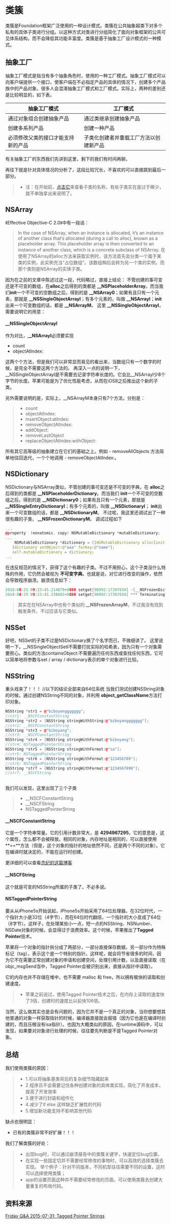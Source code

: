 
# 类簇

类簇是Foundation框架广泛使用的一种设计模式。类簇在公共抽象超类下对多个私有的具体子类进行分组。以这种方式对类进行分组简化了面向对象框架的公共可见体系结构，而不会降低其功能丰富度。类簇是基于抽象工厂设计模式的一种模式。


## 抽象工厂
抽象工厂模式是指当有多个抽象角色时，使用的一种工厂模式。抽象工厂模式可以向客户端提供一个接口，使客户端在不必指定产品的具体的情况下，创建多个产品族中的产品对象。很多人会混淆抽象工厂模式和工厂模式。实际上，两种的差别还是比较明显的，如下表。

| 抽象工厂模式 | 工厂模式 |
| --- | --- |
| 通过对象组合创建抽象产品 | 通过类继承创建抽象产品 |
| 创建多系列产品 | 创建一种产品 |
| 必须修改父类的接口才能支持新的产品 | 子类化创建者并重载工厂方法以创建新产品 |

有关抽象工厂的东西我们先讲到这里，剩下的我们有时间再聊。


再往下就是针对具体情况的分析了，这段比较冗长，不喜欢的可以直接跳到最后一部分。

> * 注：在开始前，[点击它](https://gist.github.com/Catfish-Man/bc4a9987d4d7219043afdf8ee536beb2)来查看子类的名称，有些子类实在是过于稀少，就不单独拿出来说明了。

## NSArray
《Effective Objective-C 2.0》中有一段话：

> In the case of NSArray, when an instance is allocated, it’s an instance of another class that’s allocated (during a call to alloc), known as a placeholder array. This placeholder array is then converted to an instance of another class, which is a concrete subclass of NSArray.
在使用了NSArray的alloc方法来获取实例时，该方法首先会分类一个属于某类的实例，此实例充当“占位数组”。该数组稍后会转为另一个类的实例，而那个类则是NSArray的实体子类。


因为在之前的文章中陈述过这一段，代码略过，直接上结论：
不管创建的事可变还是不可变的数组，在**alloc**之后得到的类都是 **__NSPlaceholderArray**。而当我们**init**一个不可变的空数组之后，得到的是 **__NSArray0**；如果有且只有一个元素，那就是 **__NSSingleObjectArrayI**；有多个元素的，叫做 **__NSArrayI**；**init**出来一个可变数组的话，都是 **__NSArrayM**。
这里 **__NSSingleObjectArrayI**，需要说明它的用意：

#### __NSSingleObjectArrayI

作为对比，**__NSArrayI**必须要实现
*  count
*  objectAtIndex:

这两个个方法，但是我们可以非常显而易见的看出来，当数组只有一个数字的时候，是完全不需要这两个方法的。
再深入一点的说明一下，__NSSingleObjectArrayI是不需要去记录字符串长度的。它会比__NSArrayI少8个字节的长度。苹果可能是为了优化性能考虑，从而在iOS8之后推出这个新的子类。

另外需要说明的是，实际上，__NSArrayM本身只有7个方法，分别是：
> *  count
> *  objectAtIndex:
> *  insertObject:atIndex:
> *  removeObjectAtIndex:
> *  addObject:
> *  removeLastObject
> *  replaceObjectAtIndex:withObject:
 
 
所有其它高等级的抽象建立在它们的基础之上。例如 - removeAllObjects 方法简单地往回迭代，一个个地调用 - removeObjectAtIndex:。
 
 
 
## NSDictionary

NSDictionary与NSArray类似，不管创建的事可变还是不可变的字典，在 **alloc**之后得到的类都是 **__NSPlaceholderDictionary**。而当我们 **init**一个不可变的空数组之后，得到的是 **__NSDictionary0**；如果有且只有一个元素，那就是 **__NSSingleEntryDictionaryI**；有多个元素的，叫做 **__NSDictionaryI**； **init**出来一个可变数组的话，都是 
 **__NSDictionaryM**。
 不过呢，我这里还调试出了一种很有趣的子类， **__NSFrozenDictionaryM**。
 调试过程如下
 
 ```C++
 ...
 @property  (nonatomic, copy) NSMutableDictionary *mutableDictionary;
 ...
     NSMutableDictionary *dictionary = [[NSMutableDictionary alloc]init];
    [dictionary setObject:@"aaa" forKey:@"name"];
    self.mutableDictionary = dictionary;
...
 
```
在违反规范的情况下，获得了这个有趣的子类。不过不用担心，这个子类没什么特殊的作用，它仍然会被视为 **不可变字典**。也就是说，对它进行改变的操作，依然会导致程序崩溃。崩溃信息如下：
 
```C++
2018-08-25 09:23:45.214879+0800 setget[90992:17397034] -[__NSFrozenDictionaryM setObject:forKey:]: unrecognized selector sent to instance 0x6000000dde40
2018-08-25 09:23:45.238002+0800 setget[90992:17397034] *** Terminating app due to uncaught exception 'NSInvalidArgumentException', reason: '-[__NSFrozenDictionaryM setObject:forKey:]: unrecognized selector sent to instance 0x6000000dde40'
 ```
 
> 其实在在NSArray中也有个类似的 **__NSFrozenArrayM**，不过我没有找到触发条件。不过应该与它类似。
 
## NSSet
 
 好吧，NSSet的子类不过是NSDictionary换了个名字而已，不做细讲了。
 这里说明一下，__NSSingleObjectSetI不需要打扰实际的哈希表，因为只有一个对象需要担心。类似的方法containsObject:不需要遍历任何东西或查找任何东西，它可以简单地将参数与set / array / dictionary表示的单个对象进行比较。
 
## NSString 
 重头戏来了！！！
 //以下的结论全部来自64位系统
 当我们测试创建NSString对象的时候，通过创建NSString不同的对象，并利用 **object_getClassName**方法打印对象。

```C++
NSString *str1 = @"biboyanggggggg";
//str1: __NSCFConstantString 
NSString *str2 = [NSString stringWithString:@"biboyanggggggg"];
//str2: __NSCFConstantString 
NSString *str3 = @"biboyang";
//str3: __NSCFConstantString 
NSString *str4 = [NSString stringWithFormat:@"biboyang"];
//str4: NSTaggedPointerString 
NSString *str5 = [NSString stringWithFormat:@"sa"];
//str5: NSTaggedPointerString 
NSString *str6 = [NSString stringWithFormat:@"123456789"];
//str6: NSTaggedPointerString 
NSString *str7 = [NSString stringWithFormat:@"1234567890"];
//str7: __NSCFString 
 
```
 
我们可以发现，这里出现了三个子类
> * __NSCFConstantString
> * __NSCFString
> * NSTaggedPointerString
 
#### __NSCFConstantString
它是一个字符串常量。它的引用计数非常大，是 **4294967295**，它的意思是，这个属性，怎么都不会被释放。相同的对象，内存地址是相同的，可以直接使用 **==**方法（但是，这个对象的指针的地址依然不同，还是两个不同的对象）。它在编译时就决定的，不能在运行时创建。

更详细的可以查看[念纪的这篇博客](https://blog.cnbluebox.com/blog/2014/04/16/nsstringte-xing-fen-xi-xue-xi/)

#### __NSCFString
这个就是可变的NSString所属的子类了。不必多说。
#### NSTaggedPointerString
要从从iPhone5s开始说起，iPhone5s开始采用了64位处理器。在32位时代，一个指针大小是32位（4字节），而在64位时代翻倍，一个指针的大小变成了64位（8字节）。这样子，在处理某些小一点，短一点的NSString、NSNumber、NSDate对象的时候，会显得过于浪费效率。这个时候，苹果推出了**Tagged Pointer**技术。

苹果将一个对象的指针拆分成了两部分，一部分直接保存数据，另一部分作为特殊标记（tag），表示这个是一个特别的指针。这样呢，就会将节省很多的时间，因为它不在需要正常创建对象的申请和创建空间，处理引用计数，以及直接读取（在objc_msgSend当中，Tagged Pointer会被识别出来，直接从指针中读取）。

它的内存也并不存储在堆中，也不需要 malloc 和 free，所以拥有极快的读取和创建速度。
> * 苹果之前说过，使用Tagged Pointer技术之后，在内存上读取的速度快了3倍，创建时的速度比以前快106倍。
 
当然，这么做其实也是会有问题的，因为它并不是一个真正的对象，当你想要想其他普通的对象一样获取指针的时候，编译器直接就会报错（因为它也是在编译时创建的，而且压根没有isa指针）。也因为大概类似的原因，在runtime源码中，可以发现，如果要对对象进行处理的时候，往往要先判断是不是Tagged Pointer对象。
 
 
 
 
## 总结
 
 我们使用类簇的原因：
 
 > * 1.可以将抽象基类背后的复杂细节隐藏起来
 > * 2.程序员不会需要记住各种创建对象的具体类实现，简化了开发成本，提高了开发效率
 > * 3.便于进行封装和组件化
 > * 4.减少了if else 这样缺乏扩展性的代码
 > * 5.增加新功能支持不影响其他代码
 
 缺点也很明显：
  
* 已有的类簇非常不好扩展！！！
 
 
我们了解类簇的好处：
 
 > * 出现bug时，可以通过崩溃报告中的类簇关键字，快速定位bug位置。
 > * 在实现一些固定切并不需要经常修改的事物时，可以高效的选择类簇去实现。
 举个例子：针对不同版本，不同机型往往需要不同的设置，这时可以选择使用类簇；
 > * app的设置页面这种并不需要经常修改的页面，可以使用类簇去创建大量重复的布局代码。
 
 
## 资料来源
[Friday Q&A 2015-07-31: Tagged Pointer Strings](https://www.mikeash.com/pyblog/friday-qa-2015-07-31-tagged-pointer-strings.html) 